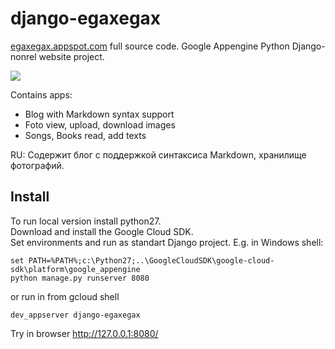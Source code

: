 django-egaxegax
===============

[egaxegax.appspot.com](http://egaxegax.appspot.com) full source code. Google Appengine Python Django-nonrel website project.

![](https://content-11.foto.my.mail.ru/bk/egax/_cover/b-74.jpg)

Contains apps:

* Blog with Markdown syntax support
* Foto view, upload, download images
* Songs, Books read, add texts

RU: Содержит блог с поддержкой синтаксиса Markdown, хранилище фотографий.

## Install

To run local version install python27.<br>
Download and install the Google Cloud SDK.<br>
Set environments and run as standart Django project. E.g. in Windows shell:

    set PATH=%PATH%;c:\Python27;..\GoogleCloudSDK\google-cloud-sdk\platform\google_appengine
    python manage.py runserver 8080

or run in from gcloud shell

    dev_appserver django-egaxegax

Try in browser http://127.0.0.1:8080/
